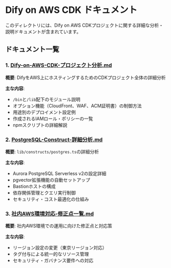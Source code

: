# Dify on AWS CDK ドキュメント

このディレクトリには、Dify on AWS CDKプロジェクトに関する詳細な分析・説明ドキュメントが含まれています。

## ドキュメント一覧

### 1. [Dify-on-AWS-CDK-プロジェクト分析.md](./Dify-on-AWS-CDK-プロジェクト分析.md)
**概要**: DifyをAWS上にホスティングするためのCDKプロジェクト全体の詳細分析

**主な内容**:
- `/bin`と`/lib`配下のモジュール説明
- オプション機能（CloudFront、WAF、ACM証明書）の制御方法
- 用途別のデプロイメント設定例
- 作成されるIAMロール・ポリシーの一覧
- npmスクリプトの詳細解説

### 2. [PostgreSQL-Construct-詳細分析.md](./PostgreSQL-Construct-詳細分析.md)
**概要**: `lib/constructs/postgres.ts`の詳細分析

**主な内容**:
- Aurora PostgreSQL Serverless v2の設定詳細
- pgvector拡張機能の自動セットアップ
- Bastionホストの構成
- 依存関係管理とクエリ実行制御
- セキュリティ・コスト最適化の仕組み

### 3. [社内AWS環境対応-修正点一覧.md](./社内AWS環境対応-修正点一覧.md)
**概要**: 社内AWS環境での運用に向けた修正点と対応策

**主な内容**:
- リージョン設定の変更（東京リージョン対応）
- タグ付与による統一的なリソース管理
- セキュリティ・ガバナンス要件への対応

